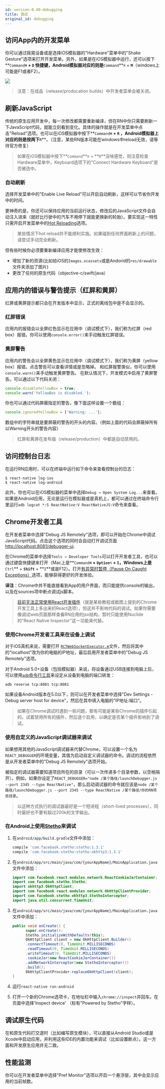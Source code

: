 ```yaml
---
id: version-0.40-debugging
title: 调试
original_id: debugging
---
```


## 访问App内的开发菜单

你可以通过摇晃设备或是选择iOS模拟器的"Hardware"菜单中的"Shake Gesture"选项来打开开发菜单。另外，如果是在iOS模拟器中运行，还可以按下**`Command`**`⌘` + **`D`** 快捷键，Android模拟器对应的则是**`Command`**`⌘` + **`M`**（windows上可能是F1或者F2）。

![](img/DeveloperMenu.png)

> 注意：在成品（release/producation builds）中开发者菜单会被关闭。

## 刷新JavaScript

传统的原生应用开发中，每一次修改都需要重新编译，但在RN中你只需要刷新一下JavaScript代码，就能立刻看到变化。具体的操作就是在开发菜单中点击"Reload"选项。也可以在iOS模拟器中按下**`Command`**`⌘` + **`R`** ，Android模拟器上对应的则是按两下**`R`**。（注意，某些RN版本可能在windows中reload无效，请等待官方修复）

> 如果在iOS模拟器中按下**`Command`**`⌘` + **`R`**没啥感觉，则注意检查Hardware菜单中，Keyboard选项下的"Connect Hardware Keyboard"是否被选中。

### 自动刷新

选择开发菜单中的"Enable Live Reload"可以开启自动刷新，这样可以节省你开发中的时间。

更神奇的是，你还可以保持应用的当前运行状态，修改后的JavaScript文件会自动注入进来（就好比行驶中的汽车不用停下就能更换新的轮胎）。要实现这一特性只需开启开发菜单中的[Hot Reloading](https://facebook.github.io/react-native/blog/2016/03/24/introducing-hot-reloading.html)选项。

> 某些情况下hot reload并不能顺利实施。如果碰到任何界面刷新上的问题，请尝试手动完全刷新。

但有些时候你必须要重新编译应用才能使修改生效：

* 增加了新的资源(比如给iOS的`Images.xcassets`或是Andorid的`res/drawable`文件夹添加了图片)
* 更改了任何的原生代码（objective-c/swift/java）

## 应用内的错误与警告提示（红屏和黄屏）

红屏或黄屏提示都只会在开发版本中显示，正式的离线包中是不会显示的。

### 红屏错误

应用内的报错会以全屏红色显示在应用中（调试模式下），我们称为红屏（red box）报错。你可以使用`console.error()`来手动触发红屏错误。

### 黄屏警告

应用内的警告会以全屏黄色显示在应用中（调试模式下），我们称为黄屏（yellow box）报错。点击警告可以查看详情或是忽略掉。
和红屏报警类似，你可以使用`console.warn()`来手动触发黄屏警告。
在默认情况下，开发模式中启用了黄屏警告。可以通过以下代码关闭：
```js
console.disableYellowBox = true;
console.warn('YellowBox is disabled.');
```
你也可以通过代码屏蔽指定的警告，像下面这样设置一个数组：
```js
console.ignoredYellowBox = ['Warning: ...'];
```
数组中的字符串就是要屏蔽的警告的开头的内容。（例如上面的代码会屏蔽掉所有以Warning开头的警告内容）

> 红屏和黄屏在发布版（release/production）中都是自动禁用的。

## 访问控制台日志

在运行RN应用时，可以在终端中运行如下命令来查看控制台的日志：

```
$ react-native log-ios
$ react-native log-android
```

此外，你也可以在iOS模拟器的菜单中选择`Debug → Open System Log...`来查看。如果是Android应用，无论是运行在模拟器或是真机上，都可以通过在终端命令行里运行`adb logcat *:S ReactNative:V ReactNativeJS:V`命令来查看。

## Chrome开发者工具

在开发者菜单中选择"Debug JS Remotely"选项，即可以开始在Chrome中调试JavaScript代码。点击这个选项的同时会自动打开调试页面 <http://localhost:8081/debugger-ui>.

在Chrome的菜单中选择`Tools → Developer Tools`可以打开开发者工具，也可以通过键盘快捷键来打开（Mac上是**`Command`**`⌘` + **`Option`**`⌥` + **`I`**，Windows上是**`Ctrl`** + **`Shift`** + **`I`**或是F12）。打开[有异常时暂停（Pause On Caught Exceptions）](http://stackoverflow.com/questions/2233339/javascript-is-there-a-way-to-get-chrome-to-break-on-all-errors/17324511#17324511)选项，能够获得更好的开发体验。  

__译注__：Chrome中并不能直接看到App的用户界面，而只能提供console的输出，以及在sources项中断点调试js脚本。

> [目前无法正常使用React开发插件](https://github.com/facebook/react-devtools/issues/229)（就是某些教程或截图上提到的Chrome开发工具上多出来的React选项），但这并不影响代码的调试。如果你需要像调试web页面那样查看RN应用的jsx结构，暂时只能使用Nuclide的"React Native Inspector"这一功能来代替。

### 使用Chrome开发者工具来在设备上调试

对于iOS真机来说，需要打开 [`RCTWebSocketExecutor.m`](https://github.com/facebook/react-native/blob/master/Libraries/WebSocket/RCTWebSocketExecutor.m)文件，然后将其中的"localhost"改为你的电脑的IP地址，最后启用开发者菜单中的"Debug JS Remotely"选项。

对于Android 5.0+设备（包括模拟器）来说，将设备通过USB连接到电脑上后，可以使用[`adb`命令行工具](http://developer.android.com/tools/help/adb.html)来设定从设备到电脑的端口转发：

`adb reverse tcp:8081 tcp:8081`

如果设备Android版本在5.0以下，则可以在开发者菜单中选择"Dev Settings - Debug server host for device"，然后在其中填入电脑的”IP地址:端口“。

> 如果在Chrome调试时遇到一些问题，那有可能是某些Chrome的插件引起的。试着禁用所有的插件，然后逐个启用，以确定是否某个插件影响到了调试。

### 使用自定义的JavaScript调试器来调试

如果想用其他的JavaScript调试器来代替Chrome，可以设置一个名为`REACT_DEBUGGER`的环境变量，其值为启动自定义调试器的命令。调试的流程依然是从开发者菜单中的"Debug JS Remotely"选项开始。

被指定的调试器需要知道项目所在的目录（可以一次传递多个目录参数，以空格隔开）。例如，如果你设定了`REACT_DEBUGGER="node /某个路径/launchDebugger.js --port 2345 --type ReactNative"`，那么启动调试器的命令就应该是`node /某个路径/launchDebugger.js --port 2345 --type ReactNative /某个路径/你的RN项目目录`。

> 以这种方式执行的调试器最好是一个短进程（short-lived processes），同时最好也不要有超过200k的文字输出。

### 在Android上使用[Stetho](http://facebook.github.io/stetho/)来调试 

1. 在```android/app/build.gradle```文件中添加：

   ```gradle
   compile 'com.facebook.stetho:stetho:1.3.1'
   compile 'com.facebook.stetho:stetho-okhttp3:1.3.1'
   ```

2. 在```android/app/src/main/java/com/{yourAppName}/MainApplication.java```文件中添加： 

   ```java
   import com.facebook.react.modules.network.ReactCookieJarContainer;
   import com.facebook.stetho.Stetho;
   import okhttp3.OkHttpClient;
   import com.facebook.react.modules.network.OkHttpClientProvider;
   import com.facebook.stetho.okhttp3.StethoInterceptor;
   import java.util.concurrent.TimeUnit;
   ```

3. 在```android/app/src/main/java/com/{yourAppName}/MainApplication.java```文件中添加：
   ```java
   public void onCreate() {
         super.onCreate();
         Stetho.initializeWithDefaults(this);
         OkHttpClient client = new OkHttpClient.Builder()
         .connectTimeout(0, TimeUnit.MILLISECONDS)
         .readTimeout(0, TimeUnit.MILLISECONDS)
         .writeTimeout(0, TimeUnit.MILLISECONDS)
         .cookieJar(new ReactCookieJarContainer())
         .addNetworkInterceptor(new StethoInterceptor())
         .build();
         OkHttpClientProvider.replaceOkHttpClient(client);
   }
   ```

4. 运行```react-native run-android ```

5. 打开一个新的Chrome选项卡，在地址栏中输入```chrome://inspect```并回车。在页面中选择'Inspect device' （标有"Powered by Stetho"字样）。

## 调试原生代码

在和原生代码打交道时（比如编写原生模块），可以直接从Android Studio或是Xcode中启动应用，并利用这些IDE的内置功能来调试（比如设置断点）。这一方面和开发原生应用并无二致。
 
## 性能监测

你可以在开发者菜单中选择"Pref Monitor"选项以开启一个悬浮层，其中会显示应用的当前帧数。
